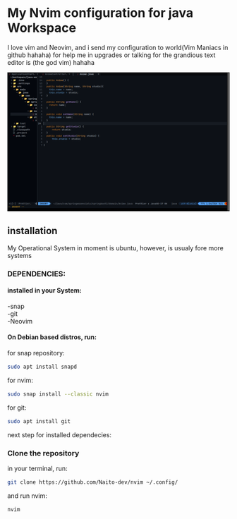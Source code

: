 # My Nvim configuration for java Workspace

I love vim and Neovim, and i send my configuration to world(Vim Maniacs in github hahaha) for help me in upgrades or talking for the grandious text editor is (the god vim) hahaha

![Example for my configuration](example.png)


## installation

My Operational System in moment is ubuntu, however, is usualy fore more systems 

### DEPENDENCIES:

#### installed in your System:

-snap  
-git  
-Neovim  

#### On Debian based distros, run:

for snap repository:
```bash
sudo apt install snapd
```

for nvim:
```bash
sudo snap install --classic nvim
```

for git:
```bash
sudo apt install git
```

next step for installed dependecies:

### Clone the repository

in your terminal, run:

```bash
git clone https://github.com/Naito-dev/nvim ~/.config/
```
and run nvim:

```bash
nvim
```
  


